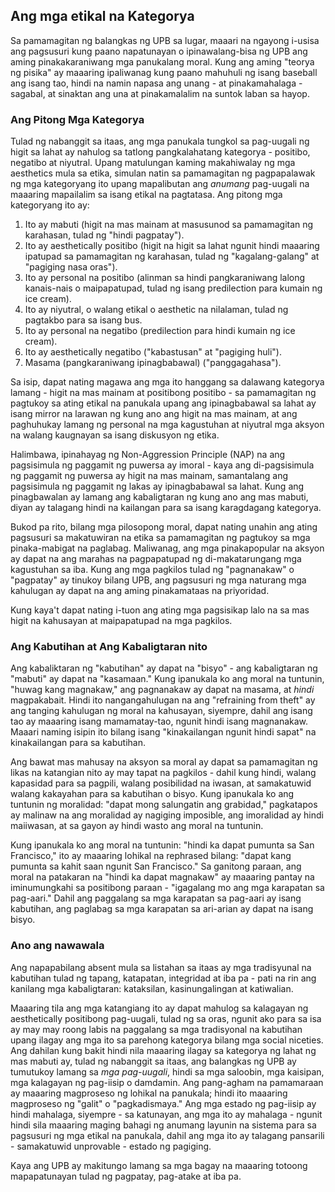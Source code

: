 ## Ang mga etikal na Kategorya

Sa pamamagitan ng balangkas ng UPB sa lugar, maaari na ngayong i-usisa ang pagsusuri kung paano napatunayan o ipinawalang-bisa ng UPB ang aming pinakakaraniwang mga panukalang moral. Kung ang aming "teorya ng pisika" ay maaaring ipaliwanag kung paano mahuhuli ng isang baseball ang isang tao, hindi na namin napasa ang unang - at pinakamahalaga - sagabal, at sinaktan ang una at pinakamalalim na suntok laban sa hayop.

### Ang Pitong Mga Kategorya

Tulad ng nabanggit sa itaas, ang mga panukala tungkol sa pag-uugali ng higit sa lahat ay nahulog sa tatlong pangkalahatang kategorya - positibo, negatibo at niyutral. Upang matulungan kaming makahiwalay ng mga aesthetics mula sa etika, simulan natin sa pamamagitan ng pagpapalawak ng mga kategoryang ito upang mapalibutan ang *anumang* pag-uugali na maaaring mapailalim sa isang etikal na pagtatasa. Ang pitong mga kategoryang ito ay:

1. Ito ay mabuti (higit na mas mainam at masusunod sa pamamagitan ng karahasan, tulad ng "hindi pagpatay").
2. Ito ay aesthetically positibo (higit na higit sa lahat ngunit hindi maaaring ipatupad sa pamamagitan ng karahasan, tulad ng "kagalang-galang" at "pagiging nasa oras").
3. Ito ay personal na positibo (alinman sa hindi pangkaraniwang lalong kanais-nais o maipapatupad, tulad ng isang predilection para kumain ng ice cream).
4. Ito ay niyutral, o walang etikal o aesthetic na nilalaman, tulad ng pagtakbo para sa isang bus.
5. Ito ay personal na negatibo (predilection para hindi kumain ng ice cream).
6. Ito ay aesthetically negatibo ("kabastusan" at "pagiging huli").
7. Masama (pangkaraniwang ipinagbabawal) ("panggagahasa").

Sa isip, dapat nating magawa ang mga ito hanggang sa dalawang kategorya lamang - higit na mas mainam at positibong positibo - sa pamamagitan ng pagtukoy sa ating etikal na panukala upang ang ipinagbabawal sa lahat ay isang mirror na larawan ng kung ano ang higit na mas mainam, at ang paghuhukay lamang ng personal na mga kagustuhan at niyutral mga aksyon na walang kaugnayan sa isang diskusyon ng etika.

Halimbawa, ipinahayag ng Non-Aggression Principle (NAP) na ang pagsisimula ng paggamit ng puwersa ay imoral - kaya ang di-pagsisimula ng paggamit ng puwersa ay higit na mas mainam, samantalang ang pagsisimula ng paggamit ng lakas ay ipinagbabawal sa lahat. Kung ang pinagbawalan ay lamang ang kabaligtaran ng kung ano ang mas mabuti, diyan ay talagang hindi na kailangan para sa isang karagdagang kategorya.

Bukod pa rito, bilang mga pilosopong moral, dapat nating unahin ang ating pagsusuri sa makatuwiran na etika sa pamamagitan ng pagtukoy sa mga pinaka-mabigat na paglabag. Maliwanag, ang mga pinakapopular na aksyon ay dapat na ang marahas na pagpapatupad ng di-makatarungang mga kagustuhan sa iba. Kung ang mga pagkilos tulad ng "pagnanakaw" o "pagpatay" ay tinukoy bilang UPB, ang pagsusuri ng mga naturang mga kahulugan ay dapat na ang aming pinakamataas na priyoridad.

Kung kaya't dapat nating i-tuon ang ating mga pagsisikap lalo na sa mas higit na kahusayan at maipapatupad na mga pagkilos.

### Ang Kabutihan at Ang Kabaligtaran nito

Ang kabaliktaran ng "kabutihan" ay dapat na "bisyo" - ang kabaligtaran ng "mabuti" ay dapat na "kasamaan." Kung ipanukala ko ang moral na tuntunin, "huwag kang magnakaw," ang pagnanakaw ay dapat na masama, at *hindi* magpakabait. Hindi ito nangangahulugan na ang "refraining from theft" ay ang tanging kahulugan ng moral na kahusayan, siyempre, dahil ang isang tao ay maaaring isang mamamatay-tao, ngunit hindi isang magnanakaw. Maaari naming isipin ito bilang isang "kinakailangan ngunit hindi sapat" na kinakailangan para sa kabutihan.

Ang bawat mas mahusay na aksyon sa moral ay dapat sa pamamagitan ng likas na katangian nito ay may tapat na pagkilos - dahil kung hindi, walang kapasidad para sa pagpili, walang posibilidad na iwasan, at samakatuwid walang kakayahan para sa kabutihan o bisyo. Kung ipanukala ko ang tuntunin ng moralidad: "dapat mong salungatin ang grabidad," pagkatapos ay malinaw na ang moralidad ay nagiging imposible, ang imoralidad ay hindi maiiwasan, at sa gayon ay hindi wasto ang moral na tuntunin.

Kung ipanukala ko ang moral na tuntunin: "hindi ka dapat pumunta sa San Francisco," ito ay maaaring lohikal na rephrased bilang: "dapat kang pumunta sa kahit saan ngunit San Francisco." Sa ganitong paraan, ang moral na patakaran na "hindi ka dapat magnakaw" ay maaaring pantay na iminumungkahi sa positibong paraan - "igagalang mo ang mga karapatan sa pag-aari." Dahil ang paggalang sa mga karapatan sa pag-aari ay isang kabutihan, ang paglabag sa mga karapatan sa ari-arian ay dapat na isang bisyo.

### Ano ang nawawala

Ang napapabilang absent mula sa listahan sa itaas ay mga tradisyunal na kabutihan tulad ng tapang, katapatan, integridad at iba pa - pati na rin ang kanilang mga kabaligtaran: kataksilan, kasinungalingan at katiwalian.

Maaaring tila ang mga katangiang ito ay dapat mahulog sa kalagayan ng aesthetically positibong pag-uugali, tulad ng sa oras, ngunit ako para sa isa ay may may roong labis na paggalang sa mga tradisyonal na kabutihan upang ilagay ang mga ito sa parehong kategorya bilang mga social niceties. Ang dahilan kung bakit hindi nila maaaring ilagay sa kategorya ng lahat ng mas mabuti ay, tulad ng nabanggit sa itaas, ang balangkas ng UPB ay tumutukoy lamang sa *mga pag-uugali*, hindi sa mga saloobin, mga kaisipan, mga kalagayan ng pag-iisip o damdamin. Ang pang-agham na pamamaraan ay maaaring magproseso ng lohikal na panukala; hindi ito maaaring magproseso ng "galit" o "pagkadismaya." Ang mga estado ng pag-iisip ay hindi mahalaga, siyempre - sa katunayan, ang mga ito ay mahalaga - ngunit hindi sila maaaring maging bahagi ng anumang layunin na sistema para sa pagsusuri ng mga etikal na panukala, dahil ang mga ito ay talagang pansarili - samakatuwid unprovable - estado ng pagiging.

Kaya ang UPB ay makitungo lamang sa mga bagay na maaaring totoong mapapatunayan tulad ng pagpatay, pag-atake at iba pa.
